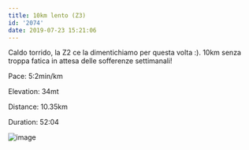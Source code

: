 ```yaml
---
title: 10km lento (Z3)
id: '2074'
date: 2019-07-23 15:21:06
---
```


Caldo torrido, la Z2 ce la dimentichiamo per questa volta :). 10km senza troppa fatica in attesa delle sofferenze settimanali!

Pace: 5:2min/km

Elevation: 34mt

Distance: 10.35km

Duration: 52:04

![image](/images/2021/08/20190723-activity-map.png)